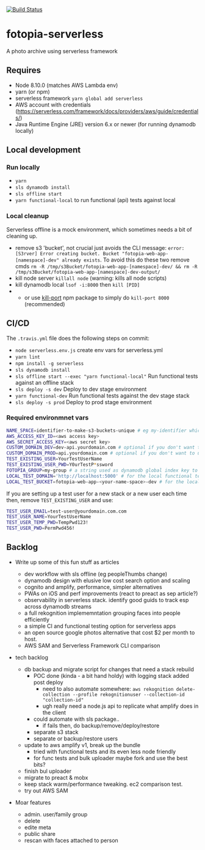 [![Build Status](https://travis-ci.org/mbudm/fotopia-serverless.svg?branch=master)](https://travis-ci.org/mbudm/fotopia-serverless)

# fotopia-serverless

A photo archive using serverless framework

## Requires

- Node 8.10.0 (matches AWS Lambda env)
- yarn (or npm)
- serverless framework `yarn global add serverless`
- AWS account with credentials (https://serverless.com/framework/docs/providers/aws/guide/credentials/)
- Java Runtime Engine (JRE) version 6.x or newer (for running dynamodb locally)

## Local development

### Run locally

- `yarn`
- `sls dynamodb install`
- `sls offline start`
- `yarn functional-local` to run functional (api) tests against local


### Local cleanup

Serverless offline is a mock environment, which sometimes needs a bit of cleaning up.

- remove s3 'bucket', not crucial just avoids the CLI message: `error: [S3rver] Error creating bucket. Bucket "fotopia-web-app-[namespace]-dev" already exists`. To avoid this do these two remove cmds
  `rm -R /tmp/s3Bucket/fotopia-web-app-[namespace]-dev/ && rm -R /tmp/s3Bucket/fotopia-web-app-[namespace]-dev-output/`
- kill node server `killall node` (warning: kills all node scripts)
- kill dynamodb local `lsof -i:8000` then `kill [PID]`
- - or use [kill-port](https://www.npmjs.com/package/kill-port) npm package to simply do `kill-port 8000` (recommended)

## CI/CD

The `.travis.yml` file does the following steps on commit:

- `node serverless.env.js` create env vars for serverless.yml
- `yarn lint`
- `npm install -g serverless`
- `sls dynamodb install`
- `sls offline start --exec "yarn functional-local"` Run functional tests against an offline stack
- `sls deploy -s dev` Deploy to dev stage environment
- `yarn functional-dev` Run functional tests against the dev stage stack
- `sls deploy -s prod` Deploy to prod stage environment

### Required environmnet vars

```sh
NAME_SPACE=identifier-to-make-s3-buckets-unique # eg my-identifier which becomes fotopia-web-app-my-identifier-prod
AWS_ACCESS_KEY_ID=<aws access key>
AWS_SECRET_ACCESS_KEY=<aws secret key>
CUSTOM_DOMAIN_DEV=dev-api.yourdomain.com # optional if you don't want to use the serverless-domain-manager plugin
CUSTOM_DOMAIN_PROD=api.yourdomain.com # optional if you don't want to use the serverless-domain-manager plugin
TEST_EXISTING_USER=YourTestUserName
TEST_EXISTING_USER_PWD=Y0urTestP*ssword
FOTOPIA_GROUP=my-group # a string used as dynamodb global index key to allow queries across all users photos. in future this will allow for a simple way to have separate groups in one fotopia instance
LOCAL_TEST_DOMAIN='http://localhost:5000' # for the local functional tests
LOCAL_TEST_BUCKET=fotopia-web-app-<your-name-space>-dev # for the local functional tests
```

If you are setting up a test user for a new stack or a new user each time then, remove `TEST_EXISTING_USER` and use:

```sh
TEST_USER_EMAIL=test-user@yourdomain.com.com
TEST_USER_NAME=YourTestUserName
TEST_USER_TEMP_PWD=TempPwd123!
TEST_USER_PWD=PermPwd456!
```

## Backlog

- Write up some of this fun stuff as articles

  - dev workflow with sls offline (eg peopleThumbs change)
  - dynamodb design with elusive low cost search option and scaling
  - cognito and amplify, performance, simpler alternatives
  - PWAs on iOS and perf improvements (react to preact as sep article?)
  - observability in serverless stack. identify good guids to track esp across dynamodb streams
  - a full rekognition implememntation grouping faces into people efficiently
  - a simple CI and functional testing option for serverless apps
  - an open source google photos alternative that cost $2 per month to host.
  - AWS SAM and Serverless Framework CLI comparison

- tech backlog

  - db backup and migrate script for changes that need a stack rebuild
    - POC done (kinda - a bit hand holdy) with logging stack added post deploy
      - need to also automate somewhere: `aws rekognition delete-collection --profile rekognitionuser --collection-id "collection-id"`
      - ugh really need a node.js api to replicate what amplify does in the client
    - could automate with sls package..
      - if fails then, do backup/remove/deploy/restore
    - separate s3 stack
    - separate or backup/restore users
  - update to aws amplify v1, break up the bundle
    - tried with functional tests and its even less node friendly
    - for func tests and bulk uploader maybe fork and use the best bits?
  - finish bul uploader
  - migrate to preact & mobx
  - keep stack warm/performance tweaking. ec2 comparison test.
  - try out AWS SAM

- Moar features
  - admin. user/family group
  - delete
  - edite meta
  - public share
  - rescan with faces attached to person
